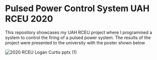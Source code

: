 # Pulsed Power Control System UAH RCEU 2020
This repository showcases my UAH RCEU project where I programmed a system to control the firing of a pulsed power system. The results of the project were presented to the university with the poster shown below

![2020 RCEU Logan Curtis pptx (1)](https://user-images.githubusercontent.com/49332395/163756268-c2ab3d1b-cdcf-41af-9844-846292943349.jpg)
